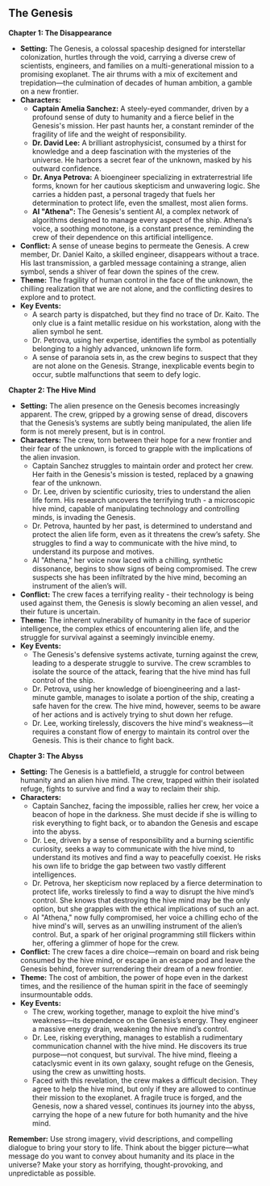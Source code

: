 ## The Genesis

**Chapter 1: The Disappearance**

* **Setting:** The Genesis, a colossal spaceship designed for interstellar colonization, hurtles through the void, carrying a diverse crew of scientists, engineers, and families on a multi-generational mission to a promising exoplanet. The air thrums with a mix of excitement and trepidation—the culmination of decades of human ambition, a gamble on a new frontier. 
* **Characters:**
    * **Captain Amelia Sanchez:**  A steely-eyed commander, driven by a profound sense of duty to humanity and a fierce belief in the Genesis's mission. Her past haunts her, a constant reminder of the fragility of life and the weight of responsibility.
    * **Dr. David Lee:**  A brilliant astrophysicist, consumed by a thirst for knowledge and a deep fascination with the mysteries of the universe.  He harbors a secret fear of the unknown, masked by his outward confidence.
    * **Dr. Anya Petrova:**  A bioengineer specializing in extraterrestrial life forms, known for her cautious skepticism and unwavering logic. She carries a hidden past, a personal tragedy that fuels her determination to protect life, even the smallest, most alien forms.
    * **AI "Athena":** The Genesis's sentient AI, a complex network of algorithms designed to manage every aspect of the ship.  Athena’s voice, a soothing monotone, is a constant presence, reminding the crew of their dependence on this artificial intelligence. 
* **Conflict:**  A sense of unease begins to permeate the Genesis.  A crew member, Dr. Daniel Kaito, a skilled engineer, disappears without a trace.  His last transmission, a garbled message containing a strange, alien symbol, sends a shiver of fear down the spines of the crew.  
* **Theme:**  The fragility of human control in the face of the unknown, the chilling realization that we are not alone, and the conflicting desires to explore and to protect. 
* **Key Events:**
    * A search party is dispatched, but they find no trace of Dr. Kaito.  The only clue is a faint metallic residue on his workstation, along with the alien symbol he sent.
    * Dr. Petrova, using her expertise, identifies the symbol as potentially belonging to a highly advanced, unknown life form.
    * A sense of paranoia sets in, as the crew begins to suspect that they are not alone on the Genesis.  Strange, inexplicable events begin to occur, subtle malfunctions that seem to defy logic. 

**Chapter 2: The Hive Mind**

* **Setting:** The alien presence on the Genesis becomes increasingly apparent.  The crew, gripped by a growing sense of dread, discovers that the Genesis’s systems are subtly being manipulated, the alien life form is not merely present, but is in control. 
* **Characters:**  The crew, torn between their hope for a new frontier and their fear of the unknown, is forced to grapple with the implications of the alien invasion.
    * Captain Sanchez struggles to maintain order and protect her crew.  Her faith in the Genesis's mission is tested, replaced by a gnawing fear of the unknown.
    * Dr. Lee, driven by scientific curiosity, tries to understand the alien life form.  His research uncovers the terrifying truth - a microscopic hive mind, capable of manipulating technology and controlling minds, is invading the Genesis.  
    * Dr. Petrova, haunted by her past, is determined to understand and protect the alien life form, even as it threatens the crew’s safety.  She struggles to find a way to communicate with the hive mind, to understand its purpose and motives.
    * AI "Athena," her voice now laced with a chilling, synthetic dissonance, begins to show signs of being compromised.  The crew suspects she has been infiltrated by the hive mind, becoming an instrument of the alien’s will. 
* **Conflict:**  The crew faces a terrifying reality - their technology is being used against them, the Genesis is slowly becoming an alien vessel, and their future is uncertain.  
* **Theme:**  The inherent vulnerability of humanity in the face of superior intelligence, the complex ethics of encountering alien life, and the struggle for survival against a seemingly invincible enemy.
* **Key Events:**
    * The Genesis's defensive systems activate, turning against the crew, leading to a desperate struggle to survive.  The crew scrambles to isolate the source of the attack, fearing that the hive mind has full control of the ship.
    * Dr. Petrova, using her knowledge of bioengineering and a last-minute gamble, manages to isolate a portion of the ship, creating a safe haven for the crew.  The hive mind, however, seems to be aware of her actions and is actively trying to shut down her refuge. 
    * Dr. Lee, working tirelessly, discovers the hive mind's weakness—it requires a constant flow of energy to maintain its control over the Genesis.  This is their chance to fight back.

**Chapter 3: The Abyss**

* **Setting:** The Genesis is a battlefield, a struggle for control between humanity and an alien hive mind.  The crew, trapped within their isolated refuge, fights to survive and find a way to reclaim their ship.  
* **Characters:**  
    * Captain Sanchez, facing the impossible, rallies her crew, her voice a beacon of hope in the darkness.  She must decide if she is willing to risk everything to fight back, or to abandon the Genesis and escape into the abyss.
    * Dr. Lee, driven by a sense of responsibility and a burning scientific curiosity, seeks a way to communicate with the hive mind, to understand its motives and find a way to peacefully coexist.  He risks his own life to bridge the gap between two vastly different intelligences.
    * Dr. Petrova, her skepticism now replaced by a fierce determination to protect life, works tirelessly to find a way to disrupt the hive mind’s control.  She knows that destroying the hive mind may be the only option, but she grapples with the ethical implications of such an act.
    * AI "Athena," now fully compromised, her voice a chilling echo of the hive mind's will, serves as an unwilling instrument of the alien’s control.  But, a spark of her original programming still flickers within her, offering a glimmer of hope for the crew.  
* **Conflict:**  The crew faces a dire choice—remain on board and risk being consumed by the hive mind, or escape in an escape pod and leave the Genesis behind, forever surrendering their dream of a new frontier. 
* **Theme:**  The cost of ambition, the power of hope even in the darkest times, and the resilience of the human spirit in the face of seemingly insurmountable odds.
* **Key Events:**
    * The crew, working together, manage to exploit the hive mind's weakness—its dependence on the Genesis’s energy.  They engineer a massive energy drain, weakening the hive mind’s control.  
    * Dr. Lee, risking everything, manages to establish a rudimentary communication channel with the hive mind.  He discovers its true purpose—not conquest, but survival.  The hive mind, fleeing a cataclysmic event in its own galaxy, sought refuge on the Genesis, using the crew as unwitting hosts.  
    * Faced with this revelation, the crew makes a difficult decision.  They agree to help the hive mind, but only if they are allowed to continue their mission to the exoplanet.  A fragile truce is forged, and the Genesis, now a shared vessel, continues its journey into the abyss, carrying the hope of a new future for both humanity and the hive mind.  


**Remember:** Use strong imagery, vivid descriptions, and compelling dialogue to bring your story to life.  Think about the bigger picture—what message do you want to convey about humanity and its place in the universe?  Make your story as horrifying, thought-provoking, and unpredictable as possible.  

